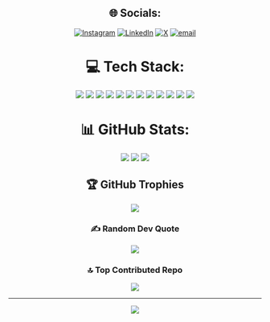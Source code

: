 <!--
**Ommodi07/Ommodi07** is a ✨ _special_ ✨ repository because its `README.md` (this file) appears on your GitHub profile.

Here are some ideas to get you started:

- 🔭 I’m currently working on my current semester college project for liver cirrhosis segmentation and classfication with AI enhancements.
- 🌱 I’m currently learning Large language model to solve the real world problems.
- 👯 I’m looking to collaborate on LLMs, any research work on segmentation models.
- 🤔 I’m looking for help with deep knowledge fot trainning an LLM from scratch.
- 📫 How to reach me: contact me on ommodi0207@gmail.com
-->

<div align="center">

## 🌐 Socials:
[![Instagram](https://img.shields.io/badge/Instagram-%23E4405F.svg?logo=Instagram&logoColor=white)](https://instagram.com/om_modi_07) 
[![LinkedIn](https://img.shields.io/badge/LinkedIn-%230077B5.svg?logo=linkedin&logoColor=white)](https://linkedin.com/in/ommodi07) 
[![X](https://img.shields.io/badge/X-black.svg?logo=X&logoColor=white)](https://x.com/Om49472456) 
[![email](https://img.shields.io/badge/Email-D14836?logo=gmail&logoColor=white)](mailto:ommodi0207@gmail.com) 

# 💻 Tech Stack:
<p>
<img src="https://img.shields.io/badge/c-%2300599C.svg?style=flat&logo=c&logoColor=white">
<img src="https://img.shields.io/badge/c%23-%23239120.svg?style=flat&logo=csharp&logoColor=white">
<img src="https://img.shields.io/badge/c++-%2300599C.svg?style=flat&logo=c%2B%2B&logoColor=white">
<img src="https://img.shields.io/badge/css3-%231572B6.svg?style=flat&logo=css3&logoColor=white">
<img src="https://img.shields.io/badge/html5-%23E34F26.svg?style=flat&logo=html5&logoColor=white">
<img src="https://img.shields.io/badge/javascript-%23323330.svg?style=flat&logo=javascript&logoColor=%23F7DF1E">
<img src="https://img.shields.io/badge/python-3670A0?style=flat&logo=python&logoColor=ffdd54">
<img src="https://img.shields.io/badge/java-%23ED8B00.svg?style=flat&logo=openjdk&logoColor=white">
<img src="https://img.shields.io/badge/react-%2320232a.svg?style=flat&logo=react&logoColor=%2361DAFB">
<img src="https://img.shields.io/badge/django-%23092E20.svg?style=flat&logo=django&logoColor=white">
<img src="https://img.shields.io/badge/tensorflow-%23FF6F00.svg?style=flat&logo=TensorFlow&logoColor=white">
<img src="https://img.shields.io/badge/pytorch-%23EE4C2C.svg?style=flat&logo=PyTorch&logoColor=white">
</p>

# 📊 GitHub Stats:
<p>
<img src="https://github-readme-stats.vercel.app/api?username=Ommodi07&theme=neon&hide_border=false&include_all_commits=false&count_private=false">
<img src="https://nirzak-streak-stats.vercel.app/?user=Ommodi07&theme=neon&hide_border=false">
<img src="https://github-readme-stats.vercel.app/api/top-langs/?username=Ommodi07&theme=neon&hide_border=false&include_all_commits=false&count_private=false&layout=compact">
</p>

## 🏆 GitHub Trophies
<img src="https://github-profile-trophy.vercel.app/?username=Ommodi07&theme=synthwave&no-frame=false&no-bg=true&margin-w=4">

### ✍️ Random Dev Quote
<img src="https://quotes-github-readme.vercel.app/api?type=horizontal&theme=radical">

### 🔝 Top Contributed Repo
<img src="https://github-contributor-stats.vercel.app/api?username=Ommodi07&limit=5&theme=neon&combine_all_yearly_contributions=true">

---
[![](https://visitcount.itsvg.in/api?id=Ommodi07&icon=0&color=0)](https://visitcount.itsvg.in)

</div>
